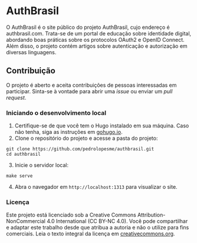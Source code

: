 # AuthBrasil

O AuthBrasil é o site público do projeto AuthBrasil, cujo endereço é authbrasil.com. Trata-se de um portal de educação sobre identidade digital, abordando boas práticas sobre os protocolos OAuth2 e OpenID Connect. Além disso, o projeto contém artigos sobre autenticação e autorização em diversas linguagens. 

## Contribuição

O projeto é aberto e aceita contribuições de pessoas interessadas em participar. Sinta-se à vontade para abrir uma _issue_ ou enviar um _pull request_.

### Iniciando o desenvolvimento local

1. Certifique-se de que você tem o Hugo instalado em sua máquina. Caso não tenha, siga as instruções em [gohugo.io](https://gohugo.io/getting-started/installing/).
2. Clone o repositório do projeto e acesse a pasta do projeto:
```
git clone https://github.com/pedrolopesme/authbrasil.git
cd authbrasil
```
3. Inicie o servidor local:
```
make serve
```
4. Abra o navegador em `http://localhost:1313` para visualizar o site.

### Licença

Este projeto está licenciado sob a Creative Commons Attribution-NonCommercial 4.0 International (CC BY-NC 4.0). Você pode compartilhar e adaptar este trabalho desde que atribua a autoria e não o utilize para fins comerciais. Leia o texto integral da licença em [creativecommons.org](https://creativecommons.org/licenses/by-nc/4.0/legalcode).